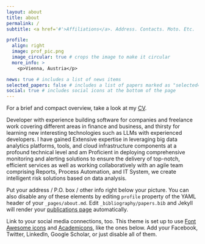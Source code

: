 ```yaml
---
layout: about
title: about
permalink: /
subtitle: <a href='#'>Affiliations</a>. Address. Contacts. Moto. Etc.

profile:
  align: right
  image: prof_pic.png
  image_circular: true # crops the image to make it circular
  more_info: >
    <p>Vienna, Austria</p>

news: true # includes a list of news items
selected_papers: false # includes a list of papers marked as "selected={true}"
social: true # includes social icons at the bottom of the page
---
```


For a brief and compact overview, take a look at my [CV](/assets/pdf/cv.pdf). 

 Developer with experience building software for companies and freelance work covering different areas in finance and business, and thirsty for learning new interesting technologies such as LLMs with experienced developers.  I have gained Extensive expertise in leveraging big data analytics platforms, tools, and cloud infrastructure components at a profound technical level and am Proficient in deploying comprehensive monitoring and alerting solutions to ensure the delivery of top-notch, efficient services as well as working collaboratively with an agile team comprising Reports, Process Automation, and IT System, we create intelligent risk solutions based on data analysis.


Put your address / P.O. box / other info right below your picture. You can also disable any of these elements by editing `profile` property of the YAML header of your `_pages/about.md`. Edit `_bibliography/papers.bib` and Jekyll will render your [publications page](/al-folio/publications/) automatically.

Link to your social media connections, too. This theme is set up to use [Font Awesome icons](https://fontawesome.com/) and [Academicons](https://jpswalsh.github.io/academicons/), like the ones below. Add your Facebook, Twitter, LinkedIn, Google Scholar, or just disable all of them.
